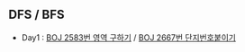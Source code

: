 ## DFS / BFS
- Day1 : [BOJ 2583번 영역 구하기](https://www.acmicpc.net/problem/2583) / [BOJ 2667번 단지번호붙이기](https://www.acmicpc.net/problem/2667)
